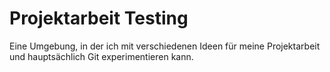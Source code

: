# Projektarbeit Testing
Eine Umgebung, in der ich mit verschiedenen Ideen für meine Projektarbeit und hauptsächlich Git experimentieren kann.
